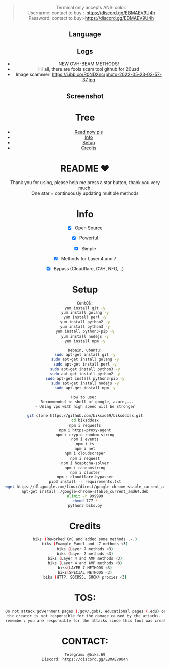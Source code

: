 <div align=center>
 

> Terminal only accepts ANSI color.<br>
> Username: contact to buy :-https://discord.gg/EBMAEV9U4h <br>
> Password: contact to buy:-https://discord.gg/EBMAEV9U4h<br>

 
## Language</br>


 
 ## Logs</br>
 - NEW OVH-BEAM METHODS!
 - Hi all, there are fools scam tool github for 20usd
- Image scammer:
https://i.ibb.co/R0NDXnc/photo-2022-05-23-03-57-37.jpg
 
## Screenshot

# Tree
* [Read now pls](#README)
* [Info](#Info)
* [Setup](#Setup)
* [Credits](#Credits)

# README ♥️
Thank you for using, please help me press a star button, thank you very much.<br>
One star = continuously updating multiple methods

# Info
- [x] Open Source
- [x] Powerful
- [x] Simple
- [x] Methods for Layer 4 and 7
- [x] Bypass (Cloudflare, OVH, NFO,...)  


# Setup
```sh
CentOS:
yum install git -y
yum install golang -y
yum install perl -y
yum install python2 -y
yum install python3 -y
yum install python3-pip -y
yum install nodejs -y
yum install npm -y

Debain, Ubuntu:
sudo apt-get install git -y
sudo apt-get install golang -y
sudo apt-get install perl -y
sudo apt-get install python3 -y
sudo apt-get install python2 -y
sudo apt-get install python3-pip -y
sudo apt-get install nodejs -y
sudo apt-get install npm -y

How to use: 
- Recommended in shell of google, azure,...
- Using vps with high speed will be stronger

git clone https://github.com/biksxd69/biksddosx.git
cd biksddosx
npm i requests
npm i https-proxy-agent
npm i crypto-random-string
npm i events
npm i fs
npm i net
npm i cloudscraper
npm i request
npm i hcaptcha-solver
npm i randomstring
npm i cluster
npm i cloudflare-bypasser
pip3 install -r requirements.txt
wget https://dl.google.com/linux/direct/google-chrome-stable_current_amd64.deb
apt-get install ./google-chrome-stable_current_amd64.deb
ulimit -n 999999
chmod 777 *
python3 biks.py
```

# Credits
```sh
biks (Reworked CnC and added some methods .-.)
biks (Example Panel and L7 methods <3)
biks (Layer 7 methods <3)
biks (Layer 7 methods <3)
biks (Layer 4 and AMP methods <3)
biks (Layer 4 and AMP methods <3)
biks(LAYER 7 METHODS <3)
biks(SPECIAL METHODS <3)
biks (HTTP, SOCKS5, SOCK4 proxies <3)
```

# TOS:
```sh
Do not attack government pages (.gov/.gob), educational pages (.edu) or the United States Department of Defense (.mil), 
the creator is not responsible for the damage caused by the attacks. 
remember: you are responsible for the attacks since this tool was created for educational purposes
```

# CONTACT:
```sh
Telegram: @biks.69
Discord: https://discord.gg/EBMAEV9U4h
```
